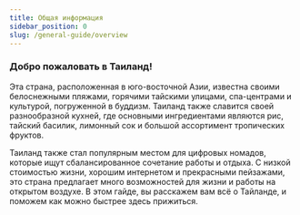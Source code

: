 ```yaml
---
title: Общая информация
sidebar_position: 0
slug: /general-guide/overview
---
```



### Добро пожаловать в Таиланд!


Эта страна, расположенная в юго-восточной Азии, известна своими белоснежными пляжами, горячими тайскими улицами, спа-центрами и культурой, погруженной в буддизм. Таиланд также славится своей разнообразной кухней, где основными ингредиентами являются рис, тайский басилик, лимонный сок и большой ассортимент тропических фруктов.


Таиланд также стал популярным местом для цифровых номадов, которые ищут сбалансированное сочетание работы и отдыха. С низкой стоимостью жизни, хорошим интернетом и прекрасными пейзажами, это страна предлагает много возможностей для жизни и работы на открытом воздухе. В этом гайде, вы расскажем вам всё о Тайланде, и поможем как можно быстрее здесь прижиться.